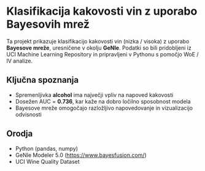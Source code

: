 # Klasifikacija kakovosti vin z uporabo Bayesovih mrež

Ta projekt prikazuje klasifikacijo kakovosti vin (nizka / visoka) z uporabo **Bayesove mreže**, uresničene v okolju **GeNIe**. Podatki so bili pridobljeni iz UCI Machine Learning Repository in pripravljeni v Pythonu s pomočjo WoE / IV analize.

## Ključna spoznanja

- Spremenljivka **alcohol** ima največji vpliv na napoved kakovosti
- Dosežen AUC = **0.736**, kar kaže na dobro ločilno sposobnost modela
- Bayesove mreže omogočajo razložljivo napovedovanje in vizualizacijo odvisnosti

## Orodja

- Python (pandas, numpy)
- GeNIe Modeler 5.0 (https://www.bayesfusion.com/)
- UCI Wine Quality Dataset
